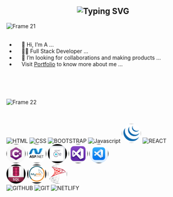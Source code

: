 <h2 align="center"><img src="https://readme-typing-svg.demolab.com?font=Fira+Code&pause=1000&color=9B72FF&random=false&width=435&lines=%22Learning%2C+Living%2C+and+Leveling+up.%22" alt="Typing SVG" />

</h2>

<a href="" align="left"><img align="left" width="122" alt="Frame 21" src="https://github.com/vinodjangid07/vinodjangid07/assets/86096184/fc2c1204-e65d-442c-b3b2-c640474b91d6"></a>
<br><br>

<ul align="right">
  <li align="left">&nbsp;&nbsp;&nbsp;&nbsp;👋 Hi, I’m A ...</li>
  <li align="left">&nbsp;&nbsp;&nbsp;&nbsp;👨‍💻 Full Stack Developer  ...</li>
  
  <li align="left">&nbsp;&nbsp;&nbsp;&nbsp;💞️ I’m looking for collaborations and making products ...</li>
  <li align="left">&nbsp;&nbsp;&nbsp;&nbsp;Visit  <a href="https://sneh.netlify.app/" target="_blank">Portfolio</a> to know more about me ...</li>
</ul>
<br><br><br><br>
<img width="137" alt="Frame 22" src="https://github.com/vinodjangid07/vinodjangid07/assets/86096184/96fc909c-2e49-4d81-8f7e-b46471d60e53">
<br><br><br>
<p>
<img src="https://github.com/vinodjangid07/vinodjangid07/assets/86096184/ba7d4b8c-8fcf-43d4-8aaa-81977ca5d252" alt="HTML" height="50" title="HTML">
<img src="https://github.com/vinodjangid07/vinodjangid07/assets/86096184/4e342502-fa63-4699-8f2d-06c5150171b4" alt="CSS" height="50" title="CSS">
<img src="https://github.com/vinodjangid07/vinodjangid07/assets/86096184/57cd976e-c49d-49b6-8dcc-038f23f1963e" alt="BOOTSTRAP" height="50" title="BOOTSTRAP">
<img src="https://github.com/vinodjangid07/vinodjangid07/assets/86096184/9e6de8bd-99ad-4e43-a3c1-9f74b9f138ad" alt="Javascript" height="50" title="JS">
<img src="https://github.com/SnehBhatt-0804/SnehBhatt-0804/blob/main/Untitled%20design%20(1).png" alt="JQ" height="50" title="JQ" style="border-radius:50px">
<img src="https://github.com/vinodjangid07/vinodjangid07/assets/86096184/821e31cf-ac55-411b-8972-fc64a5485612" alt="REACT" height="50" title="REACT"><br>
<img src="https://github.com/SnehBhatt-0804/SnehBhatt-0804/blob/main/Untitled%20design%20(4).png" alt="C#" height="50" title="C#" style="border-radius:50px" >
  <img src="https://github.com/SnehBhatt-0804/SnehBhatt-0804/blob/main/Untitled%20design%20(3).png" alt="ASP.NET" height="50" title="ASP.NET" style="border-radius:50px">
  <img src="https://github.com/SnehBhatt-0804/SnehBhatt-0804/blob/main/Untitled%20design%20(8).png" alt="ASP.NET CORE" height="50" title="ASP.NET CORE" style="border-radius:50px">
  <img src="https://github.com/SnehBhatt-0804/SnehBhatt-0804/blob/main/Untitled%20design%20(5).png" alt="Visual Studio" height="50" title="Visual Studio" style="border-radius:50px">
  <img src="https://github.com/SnehBhatt-0804/SnehBhatt-0804/blob/main/Untitled%20design%20(6).png" alt="Visual Studio Code" height="50" title="Visual Studio Code" style="border-radius:50px">
 <br>
    <img src="https://github.com/SnehBhatt-0804/SnehBhatt-0804/blob/main/Untitled%20design%20(9).png" alt="SQL" height="50" title="SQL" style="border-radius:50px">
    <img src="https://github.com/SnehBhatt-0804/SnehBhatt-0804/blob/main/Untitled%20design%20(10).png" alt="MYSQL" height="50" title="MYSQL" style="border-radius:50px">
    <img src="https://github.com/SnehBhatt-0804/SnehBhatt-0804/blob/main/Untitled%20design%20(11).png" alt="SQL SERVER" height="50" title="SQL SERVER" style="border-radius:50px"><br>
<img src="https://github.com/vinodjangid07/vinodjangid07/assets/86096184/bd7bc243-8e54-4a12-97b7-593e4b860bc4" alt="GITHUB" height="50" title="GITHUB">
<img src="https://github.com/vinodjangid07/vinodjangid07/assets/86096184/259907ba-c4ff-4fa3-9d49-6827409fcd4b" alt="GIT" height="50" title="GIT">
<img src="https://github.com/vinodjangid07/vinodjangid07/assets/86096184/0fdebf20-d402-42ae-bc7d-5650a5ddc0fb" alt="NETLIFY" height="50" title="NETLIFY">
</p>


